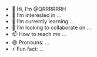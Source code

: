 - 👋 Hi, I’m @QRRRRRRH
- 👀 I’m interested in ...
- 🌱 I’m currently learning ...
- 💞️ I’m looking to collaborate on ...
- 📫 How to reach me ...
- 😄 Pronouns: ...
- ⚡ Fun fact: ...

<!---
QRRRRRRH/QRRRRRRH is a ✨ special ✨ repository because its `README.md` (this file) appears on your GitHub profile.
You can click the Preview link to take a look at your changes.
--->
